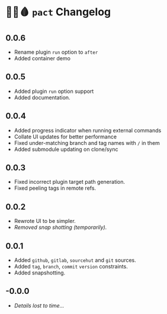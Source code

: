 # 🔪🐐🩸 `pact` Changelog

## 0.0.6

- Rename plugin `run` option to `after`
- Added container demo

## 0.0.5

- Added plugin `run` option support
- Added documentation.

## 0.0.4

- Added progress indicator when running external commands
- Collate UI updates for better performance
- Fixed under-matching branch and tag names with `/` in them
- Added submodule updating on clone/sync

## 0.0.3

- Fixed incorrect plugin target path generation.
- Fixed peeling tags in remote refs.

## 0.0.2

- Rewrote UI to be simpler.
- *Removed snap shotting (temporarily).*

## 0.0.1

- Added `github`, `gitlab`, `sourcehut` and `git` sources.
- Added `tag`, `branch`, `commit` `version` constraints.
- Added snapshotting.

## -0.0.0

- *Details lost to time...*
